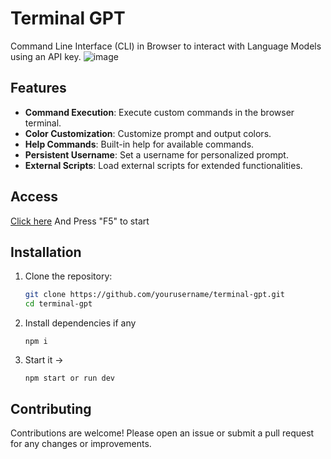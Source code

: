 # Terminal GPT

Command Line Interface (CLI) in Browser to interact with Language Models using an API key.
![image](https://github.com/aadarsh-nagrath/TerminalGPT/assets/92307537/b09c4265-f154-4c11-9a3f-6d23fe9d9a06)

## Features

- **Command Execution**: Execute custom commands in the browser terminal.
- **Color Customization**: Customize prompt and output colors.
- **Help Commands**: Built-in help for available commands.
- **Persistent Username**: Set a username for personalized prompt.
- **External Scripts**: Load external scripts for extended functionalities.

## Access

[Click here](https://terminalgpt.vercel.app)
And Press "F5" to start

## Installation

1. Clone the repository:

   ```bash
   git clone https://github.com/yourusername/terminal-gpt.git
   cd terminal-gpt
   ```
2. Install dependencies if any
   ```
   npm i
   ```
3. Start it ->
   ```
   npm start or run dev
   ```
## Contributing
Contributions are welcome! Please open an issue or submit a pull request for any changes or improvements.

